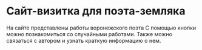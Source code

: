 # Сайт-визитка для поэта-земляка
На сайте представлены работы воронежского поэта
С помощью кнопки можно познакомиться со случайными работами.
Также можно связаться с автором и узнать краткую информацию о нем.
